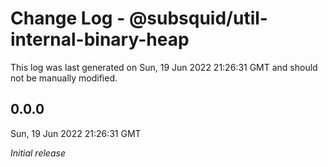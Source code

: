 # Change Log - @subsquid/util-internal-binary-heap

This log was last generated on Sun, 19 Jun 2022 21:26:31 GMT and should not be manually modified.

## 0.0.0
Sun, 19 Jun 2022 21:26:31 GMT

_Initial release_

